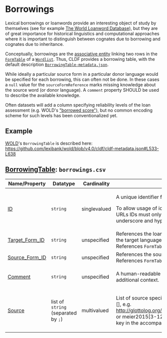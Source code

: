 # Borrowings

Lexical borrowings or loanwords provide an interesting object of study by themselves
(see for example [The World Loanword Database](http://wold.clld.org/)), but they
are of great importance for historical linguistics and computational approaches 
where it is important to distinguish between cognates due to borrowing and cognates due to inheritance.

Conceptually, borrowings are the 
[associative entity](https://en.wikipedia.org/wiki/Associative_entity) 
linking two rows in the [`FormTable`](../forms) of a [`Wordlist`](../../modules/Wordlist).
Thus, CLDF provides a borrowing table, with the default description
[`BorrowingTable-metadata.json`](BorrowingTable-metadata.json).

While ideally a particular source form in a particular donor language would be specified for each
borrowing, this can often not be done. In these cases
a `null` value for the `sourceFormReference` marks missing knowledge about the source word
(or donor language). A `comment` property SHOULD be used to describe the available knowledge.

Often datasets will add a column specifying reliability levels of the loan assessment
(e.g. WOLD's ["borrowed score"](http://wold.clld.org/terms#borrowed_score)),
but no common encoding scheme for such levels has been conventionalized yet.


## Example

[WOLD](https://wold.clld.org)'s `BorrowingTable` is described here: https://github.com/lexibank/wold/blob/v4.0/cldf/cldf-metadata.json#L533-L638

## [BorrowingTable](http://cldf.clld.org/v1.0/terms.rdf#BorrowingTable): `borrowings.csv`

Name/Property | Datatype | Cardinality | Description
 --- | --- | --- | --- 
[ID](http://cldf.clld.org/v1.0/terms.rdf#id) | `string` | singlevalued | <div> <p>A unique identifier for a row in a table.</p> <p> To allow usage of identifiers as path components of URLs IDs must only contain alphanumeric characters, underscore and hyphen. </p> </div> 
[Target_Form_ID](http://cldf.clld.org/v1.0/terms.rdf#targetFormReference) | `string` | unspecified | References the loanword, i.e. the form as borrowed into the target language<br>References <code>FormTable</code>
[Source_Form_ID](http://cldf.clld.org/v1.0/terms.rdf#sourceFormReference) | `string` | unspecified | References the source word of a borrowing<br>References <code>FormTable</code>
[Comment](http://cldf.clld.org/v1.0/terms.rdf#comment) | `string` | unspecified | <div> <p> A human-readable comment on a resource, providing additional context. </p> </div> 
[Source](http://cldf.clld.org/v1.0/terms.rdf#source) | list of `string` (separated by `;`) | multivalued | <div> <p>List of source specifications, of the form &lt;source_ID&gt;[], e.g. http://glottolog.org/resource/reference/id/318814[34], or meier2015[3-12] where meier2015 is a citation key in the accompanying BibTeX file.</p> </div> 